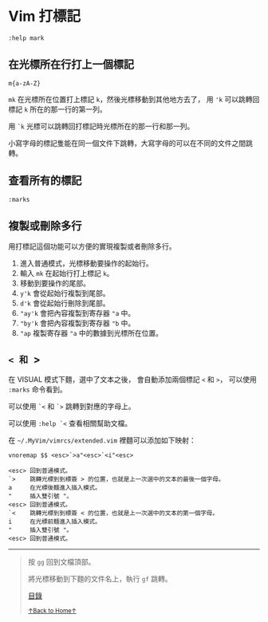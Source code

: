 # Vim 打標記

```
:help mark
```

## 在光標所在行打上一個標記

```
m{a-zA-Z}
```

`mk` 在光標所在位置打上標記 `k`，然後光標移動到其他地方去了，
用 `'k` 可以跳轉回標記 `k` 所在的那一行的第一列。

用 `` `k `` 光標可以跳轉回打標記時光標所在的那一行和那一列。

小寫字母的標記隻能在同一個文件下跳轉，大寫字母的可以在不同的文件之間跳轉。

## 查看所有的標記

```
:marks
```

## 複製或刪除多行

用打標記這個功能可以方便的實現複製或者刪除多行。

1. 進入普通模式，光標移動要操作的起始行。
2. 輸入 `mk` 在起始行打上標記 `k`。
3. 移動到要操作的尾部。
4. `y'k` 會從起始行複製到尾部。
5. `d'k` 會從起始行刪除到尾部。
6. `"ay'k` 會把內容複製到寄存器 `"a` 中。
7. `"by'k` 會把內容複製到寄存器 `"b` 中。
8. `"ap` 複製寄存器 `"a` 中的數據到光標所在位置。

## `< 和 `>

在 VISUAL 模式下麵，選中了文本之後，
會自動添加兩個標記 `` < `` 和 `` > ``，
可以使用 `:marks` 命令看到。

可以使用 `` `< `` 和 `` `> `` 跳轉到對應的字母上。

可以使用 `` :help `< `` 查看相關幫助文檔。

在 `~/.MyVim/vimrcs/extended.vim` 裡麵可以添加如下映射：

```
vnoremap $$ <esc>`>a"<esc>`<i"<esc>
```

```
<esc> 回到普通模式。
`>    跳轉光標到到標簽 > 的位置，也就是上一次選中的文本的最後一個字母。
a     在光標後麵進入插入模式。
"     插入雙引號 "。
<esc> 回到普通模式。
`<    跳轉光標到到標簽 < 的位置，也就是上一次選中的文本的第一個字母。
i     在光標前麵進入插入模式。
"     插入雙引號 "。
<esc> 回到普通模式。
```

* * *

> 按 `gg` 回到文檔頂部。
>
> 將光標移動到下麵的文件名上，執行 `gf` 跳轉。
>
> [目錄](README.md)
>
> <a href='https://github.com/MDGSF/MyVim'><small>↑Back to Home↑</small></a>

